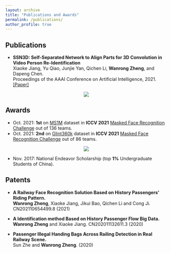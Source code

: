 ```yaml
---
layout: archive
title: "Publications and Awards"
permalink: /publications/
author_profile: true
---
```


## Publications
- **SSN3D: Self-Separated Network to Align Parts for 3D Convolution in Video Person Re-Identification**  
Xiaoke Jiang, Yu Qiao, Junjie Yan, Qichen Li, __Wanrong Zheng__, and Dapeng Chen.  
Proceedings of the AAAI Conference on Artificial Intelligence, 2021. [\[Paper\]](https://ZoeyZheng0.github.io/files/SSN3D.pdf)
<p align="center">
<img style="float: center;" src="https://zoeyzheng0.github.io/images/SSN3D.png">
</p>

## Awards
- Oct. 2021: __1st__ on [MS1M](https://arxiv.org/abs/1607.08221) dataset in __ICCV 2021__ [Masked Face Recognition Challenge]({https://arxiv.org/abs/2108.08191}) out of 136 teams.
- Oct. 2021: __2nd__ on [Glint360k](https://paperswithcode.com/dataset/glint360k) dataset in __ICCV 2021__ [Masked Face Recognition Challenge]({https://arxiv.org/abs/2108.08191}) out of 86 teams.
<p align="center">
<img style="float: center;" src="https://zoeyzheng0.github.io/images/iccv2021.jpeg">
</p>

- Nov. 2017: National Endeavor Scholarship (top __1%__ Undergraduate Students of China).

## Patents
- **A Railway Face Recognition Solution Based on History Passengers' Riding Pattern.**  
__Wanrong Zheng__, Xiaoke Jiang, Jikui Bao, Qichen Li and Cong Ji. CN202110654499.8 (2021)

- **A Identification method Based on History Passenger Flow Big Data.**  
__Wanrong Zheng__ and Xiaoke Jiang. CN202011132611.3 (2020)

- **Passenger Illegal Handing Bags Across Railing Detection in Real Railway Scene.**  
Sun Zhe and __Wanrong Zheng__. (2020)
